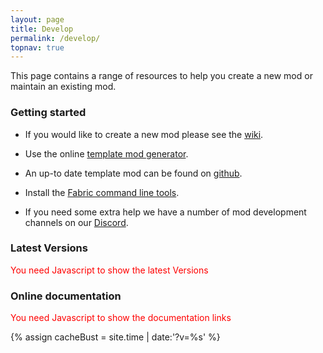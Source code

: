 ```yaml
---
layout: page
title: Develop
permalink: /develop/
topnav: true
---
```


This page contains a range of resources to help you create a new mod or maintain an existing mod.

### Getting started

* If you would like to create a new mod please see the [wiki](https://fabricmc.net/wiki/start/).

* Use the online [template mod generator](./template/).

* An up-to date template mod can be found on [github](https://github.com/FabricMC/fabric-example-mod).

* Install the [Fabric command line tools](./cli/).

* If you need some extra help we have a number of mod development channels on our [Discord](https://discord.gg/v6v4pMv).

### Latest Versions

<noscript style="color:red">You need Javascript to show the latest Versions</noscript>
<div class="fabric-component" data-component="Versions"></div>

### Online documentation

<noscript style="color:red">You need Javascript to show the documentation links</noscript>
<div class="fabric-component" data-component="Documentation"></div>

{% assign cacheBust = site.time | date:'?v=%s' %}
<script type="text/javascript" src="{{ "/scripts/main.js" | relative_url | append: cacheBust }}"></script>
<link href="{{ "/scripts/style.css" | relative_url | append: cacheBust }}" rel="stylesheet">
